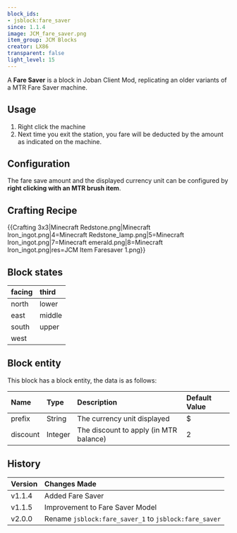 ```yaml
---
block_ids:
- jsblock:fare_saver
since: 1.1.4
image: JCM_fare_saver.png
item_group: JCM Blocks
creator: LX86
transparent: false
light_level: 15
---
```


A **Fare Saver** is a block in Joban Client Mod, replicating an older variants of a MTR Fare Saver machine.

## Usage
1. Right click the machine
2. Next time you exit the station, you fare will be deducted by the amount as indicated on the machine.

## Configuration
The fare save amount and the displayed currency unit can be configured by **right clicking with an MTR brush item**.

## Crafting Recipe
{{Crafting 3x3|Minecraft Redstone.png|Minecraft Iron_ingot.png|4=Minecraft Redstone_lamp.png|5=Minecraft Iron_ingot.png|7=Minecraft emerald.png|8=Minecraft Iron_ingot.png|res=JCM Item Faresaver 1.png}}

## Block states
| facing | third  |
|:-------|:-------|
| north  | lower  |
| east   | middle |
| south  | upper  |
| west   |        |

## Block entity
This block has a block entity, the data is as follows:

| Name     | Type    | Description                            | Default Value |
|:---------|:--------|:---------------------------------------|:--------------|
| prefix   | String  | The currency unit displayed            | $             |
| discount | Integer | The discount to apply (in MTR balance) | 2             |

## History
| Version | Changes Made                                          |
|:--------|:------------------------------------------------------|
| v1.1.4  | Added Fare Saver                                      |
| v1.1.5  | Improvement to Fare Saver Model                       |
| v2.0.0  | Rename `jsblock:fare_saver_1` to `jsblock:fare_saver` |